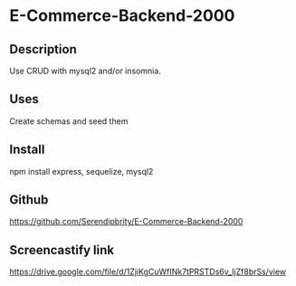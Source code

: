 # E-Commerce-Backend-2000

## Description
Use CRUD with mysql2 and/or insomnia.

## Uses
Create schemas and seed them

## Install
npm install express, sequelize, mysql2

## Github
https://github.com/Serendipbrity/E-Commerce-Backend-2000

## Screencastify link
https://drive.google.com/file/d/1ZjiKgCuWfINk7tPRSTDs6v_IjZf8brSs/view